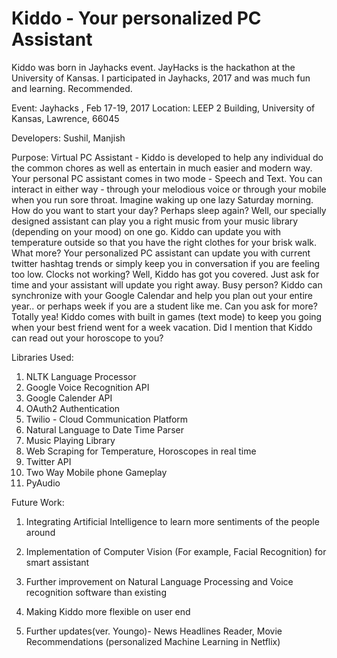 # Kiddo - Your personalized PC Assistant
Kiddo was born in Jayhacks event. JayHacks is the hackathon at the University of Kansas. I participated in Jayhacks, 2017 and was much fun and learning. Recommended.

Event: Jayhacks , Feb 17-19, 2017
Location: LEEP 2 Building, University of Kansas, Lawrence, 66045

Developers: Sushil, Manjish

Purpose: Virtual PC Assistant - Kiddo is developed to help any individual do the common chores as well as entertain in
much easier and modern way. Your personal PC assistant comes in two mode - Speech and Text. You can interact in either
way - through your melodious voice or through your mobile when you run sore throat.
Imagine waking up one lazy Saturday morning. How do you want to start your day? Perhaps sleep again?
Well, our specially designed assistant can play you a right music from your music library (depending on your mood) on one
go. Kiddo can update you with temperature outside so that you have the right clothes for your brisk walk. What more?
Your personalized PC assistant can update you with current twitter hashtag trends or simply keep you in conversation
if you are feeling too low. Clocks not working? Well, Kiddo has got you covered. Just ask for time and your assistant
will update you right away. Busy person? Kiddo can synchronize with your Google Calendar and help you plan out your
entire year.. or perhaps week if you are a student like me. Can you ask for more? Totally yea! Kiddo comes with built in
games (text mode) to keep you going when your best friend went for a week vacation. Did I mention that Kiddo can
read out your horoscope to you?

Libraries Used: 

1.  NLTK Language Processor
2.  Google Voice Recognition API
3.  Google Calender API
4.  OAuth2 Authentication
5.  Twilio - Cloud Communication Platform
6.  Natural Language to Date Time Parser
7.  Music Playing Library
8.  Web Scraping for Temperature, Horoscopes in real time
9.  Twitter API
10. Two Way Mobile phone Gameplay
11. PyAudio

Future Work:

1. Integrating Artificial Intelligence to learn more sentiments of the people around

2. Implementation of Computer Vision (For example, Facial Recognition) for smart assistant

3. Further improvement on Natural Language Processing and Voice recognition software than existing

4. Making Kiddo more flexible on user end

5. Further updates(ver. Youngo)- News Headlines Reader, Movie Recommendations (personalized Machine Learning in Netflix)
